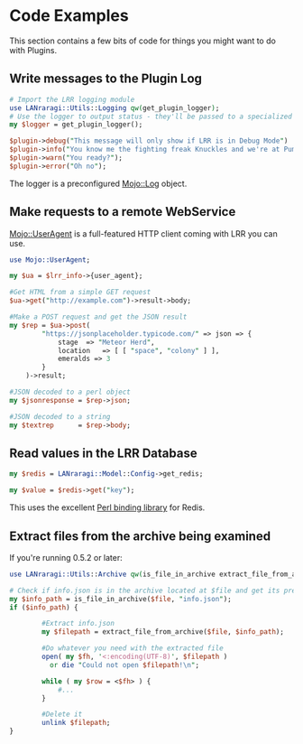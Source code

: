 # Code Examples

This section contains a few bits of code for things you might want to do with Plugins.

## **Write messages to the Plugin Log**

```perl
# Import the LRR logging module
use LANraragi::Utils::Logging qw(get_plugin_logger);
# Use the logger to output status - they'll be passed to a specialized logfile and written to STDOUT.
my $logger = get_plugin_logger();

$plugin->debug("This message will only show if LRR is in Debug Mode")
$plugin->info("You know me the fighting freak Knuckles and we're at Pumpkin Hill");
$plugin->warn("You ready?");
$plugin->error("Oh no");
```

The logger is a preconfigured [Mojo::Log](http://mojolicious.org/perldoc/Mojo/Log) object.

## **Make requests to a remote WebService**

[Mojo::UserAgent](http://mojolicious.org/perldoc/Mojo/UserAgent) is a full-featured HTTP client coming with LRR you can use.

```perl
use Mojo::UserAgent;

my $ua = $lrr_info->{user_agent};

#Get HTML from a simple GET request
$ua->get("http://example.com")->result->body;

#Make a POST request and get the JSON result
my $rep = $ua->post(
        "https://jsonplaceholder.typicode.com/" => json => {
            stage  => "Meteor Herd",
            location   => [ [ "space", "colony" ] ],
            emeralds => 3
        }
    )->result;

#JSON decoded to a perl object
my $jsonresponse = $rep->json;

#JSON decoded to a string
my $textrep      = $rep->body;
```

## **Read values in the LRR Database**

```perl
my $redis = LANraragi::Model::Config->get_redis;

my $value = $redis->get("key");
```

This uses the excellent [Perl binding library](http://search.cpan.org/~dams/Redis-1.991/lib/Redis.pm) for Redis.

## **Extract files from the archive being examined**

If you're running 0.5.2 or later:

```perl
use LANraragi::Utils::Archive qw(is_file_in_archive extract_file_from_archive);

# Check if info.json is in the archive located at $file and get its precise path
my $info_path = is_file_in_archive($file, "info.json");
if ($info_path) {

        #Extract info.json
        my $filepath = extract_file_from_archive($file, $info_path);

        #Do whatever you need with the extracted file
        open( my $fh, '<:encoding(UTF-8)', $filepath )
          or die "Could not open $filepath!\n";

        while ( my $row = <$fh> ) {
            #...
        }

        #Delete it
        unlink $filepath;
}
```
